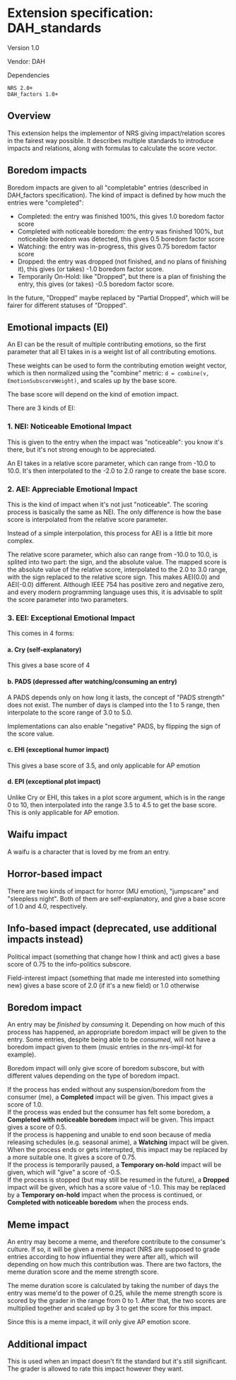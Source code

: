 # Extension specification: DAH_standards

Version 1.0

Vendor: DAH

Dependencies
```
NRS 2.0+
DAH_factors 1.0+
```

## Overview

This extension helps the implementor of NRS giving impact/relation scores in the fairest way possible. It describes multiple standards to introduce impacts and relations, along with formulas to calculate the score vector.

## Boredom impacts

Boredom impacts are given to all "completable" entries (described in DAH_factors specification). The kind of impact is defined by how much the entries were "completed":

* Completed: the entry was finished 100%, this gives 1.0 boredom factor score
* Completed with noticeable boredom: the entry was finished 100%, but noticeable boredom was detected, this gives 0.5 boredom factor score
* Watching: the entry was in-progress, this gives 0.75 boredom factor score
* Dropped: the entry was dropped (not finished, and no plans of finishing it), this gives (or takes) -1.0 boredom factor score.
* Temporarily On-Hold: like "Dropped", but there is a plan of finishing the entry, this gives (or takes) -0.5 boredom factor score.

In the future, "Dropped" maybe replaced by "Partial Dropped", which will be fairer for different statuses of "Dropped".

## Emotional impacts (EI)

An EI can be the result of multiple contributing emotions, so the first parameter that all EI takes in is a weight list of all contributing emotions.

These weights can be used to form the contributing emotion weight vector, which is then normalized using the "combine" metric: ```d = combine(v, EmotionSubscoreWeight)```, and scales up by the base score.

The base score will depend on the kind of emotion impact.

There are 3 kinds of EI:

### 1. NEI: Noticeable Emotional Impact

This is given to the entry when the impact was "noticeable": you know it's there, but it's not strong enough to be appreciated.

An EI takes in a relative score parameter, which can range from -10.0 to 10.0. It's then interpolated to the -2.0 to 2.0 range to create the base score.

### 2. AEI: Appreciable Emotional Impact

This is the kind of impact when it's not just "noticeable". The scoring process is basically the same as NEI. The only difference is how the base score is interpolated from the relative score parameter.

Instead of a simple interpolation, this process for AEI is a little bit more complex.

The relative score parameter, which also can range from -10.0 to 10.0, is splited into two part: the sign, and the absolute value. The mapped score is the absolute value of the relative score, interpolated to the 2.0 to 3.0 range, with the sign replaced to the relative score sign. This makes AEI(0.0) and AEI(-0.0) different. Although IEEE 754 has positive zero and negative zero, and every modern programming language uses this, it is advisable to split the score parameter into two parameters.

### 3. EEI: Exceptional Emotional Impact

This comes in 4 forms:

#### a. Cry (self-explanatory)

This gives a base score of 4

#### b. PADS (depressed after watching/consuming an entry)

A PADS depends only on how long it lasts, the concept of "PADS strength" does not exist. The number of days is clamped into the 1 to 5 range, then interpolate to the score range of 3.0 to 5.0.

Implementations can also enable "negative" PADS, by flipping the sign of the score value. 

#### c. EHI (exceptional humor impact)

This gives a base score of 3.5, and only applicable for AP emotion

#### d. EPI (exceptional plot impact)

Unlike Cry or EHI, this takes in a plot score argument, which is in the range 0 to 10, then interpolated into the range 3.5 to 4.5 to get the base score. This is only applicable for AP emotion.

## Waifu impact

A waifu is a character that is loved by me from an entry. 

## Horror-based impact

There are two kinds of impact for horror (MU emotion), "jumpscare" and "sleepless night". Both of them are self-explanatory, and give a base score of 1.0 and 4.0, respectively.

## Info-based impact (deprecated, use additional impacts instead)

Political impact (something that change how I think and act) gives a base score of 0.75 to the info-politics subscore.

Field-interest impact (something that made me interested into something new) gives a base score of 2.0 (if it's a new field) or 1.0 otherwise

## Boredom impact

An entry may be *finished* by *consuming* it. Depending on how much of this process has happened, an appropriate boredom impact will be given to the entry. Some entries, despite being able to be *consumed*, will not have a boredom impact given to them (music entries in the nrs-impl-kt for example).

Boredom impact will only give score of boredom subscore, but with different values depending on the type of boredom impact.

If the process has ended without any suspension/boredom from the consumer (me), a **Completed** impact will be given. This impact gives a score of 1.0.  
If the process was ended but the consumer has felt some boredom, a **Completed with noticeable boredom** impact will be given. This impact gives a score of 0.5.  
If the process is happening and unable to end soon because of media releasing schedules (e.g. seasonal anime), a **Watching** impact will be given. When the process ends or gets interrupted, this impact may be replaced by a more suitable one. It gives a score of 0.75.  
If the process is temporarily paused, a **Temporary on-hold** impact will be given, which will "give" a score of -0.5.  
If the process is stopped (but may still be resumed in the future), a **Dropped** impact will be given, which has a score value of -1.0. This may be replaced by a **Temporary on-hold** impact when the process is continued, or **Completed with noticeable boredom** when the process ends.

## Meme impact

An entry may become a meme, and therefore contribute to the consumer's culture. If so, it will be given a meme impact (NRS are supposed to grade entries according to how influential they were after all), which will depending on how much this contribution was. There are two factors, the meme duration score and the meme strength score.

The meme duration score is calculated by taking the number of days the entry was meme'd to the power of 0.25, while the meme strength score is scored by the grader in the range from 0 to 1. After that, the two scores are multiplied together and scaled up by 3 to get the score for this impact.

Since this is a meme impact, it will only give AP emotion score.

## Additional impact

This is used when an impact doesn't fit the standard but it's still significant. The grader is allowed to rate this impact however they want.

